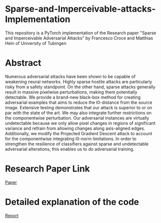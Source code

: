 # Sparse-and-Imperceivable-attacks-Implementation

This repository is a PyTorch implementation of the Research paper "Sparse and Imperceivable Adversarial Attacks" by Francesco Croce and Matthias Hein of University of Tubingen

# Abstract

Numerous adversarial attacks have been shown to be capable of weakening neural networks. Highly sparse hostile attacks are particularly risky from a safety standpoint. On the other hand, sparse attacks generally result in massive pixelwise perturbations, making them potentially detectable. We provide a brand-new
black-box method for creating adversarial examples that aims to reduce the l0-distance from the source image. Extensive testing demonstrates that our attack is superior to or on par with the state of the art. We may also integrate further restrictions on the componentwise perturbation.
Our adversarial instances are virtually undetectable because we only allow pixel changes in regions of significant variance and refrain from allowing changes along axis-aligned edges. Additionally, we modify the Projected Gradient Descent attack to account for the componentwise integrating l0-norm limitations. In order to strengthen the resilience of classifiers against sparse and undetectable adversarial alterations, this enables us to do adversarial training.

<!-- Add the paper link -->

# Research Paper Link

[Paper](https://openaccess.thecvf.com/content_ICCV_2019/papers/Croce_Sparse_and_Imperceivable_Adversarial_Attacks_ICCV_2019_paper.pdf)

# Detailed explanation of the code

[Report](https://github.com/ayushabrol13/Sparse-and-Imperceivable-attacks-Implementation/blob/master/Report.pdf)

